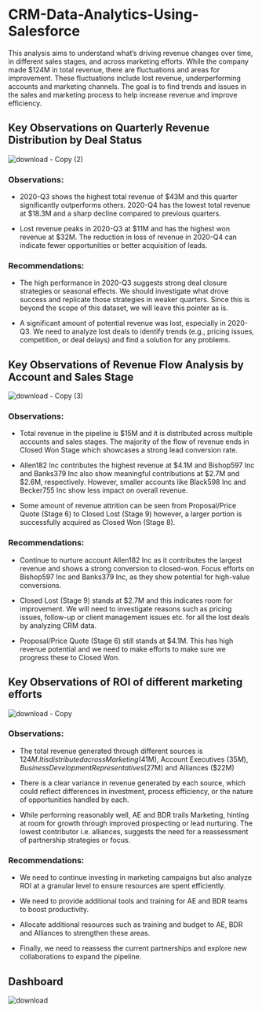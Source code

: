 # CRM-Data-Analytics-Using-Salesforce

This analysis aims to understand what’s driving revenue changes over time, in different sales stages, and across marketing efforts. While the company made $124M in total revenue, there are fluctuations and areas for improvement. These fluctuations include lost revenue, underperforming accounts and marketing channels. The goal is to find trends and issues in the sales and marketing process to help increase revenue and improve efficiency.

## Key Observations on Quarterly Revenue Distribution by Deal Status

![download - Copy (2)](https://github.com/user-attachments/assets/f706fac1-81cd-48fc-b51e-513f6187e7d9)

### Observations:

- 2020-Q3 shows the highest total revenue of $43M and this quarter significantly outperforms others. 2020-Q4 has the lowest total revenue at $18.3M and a sharp decline compared to previous quarters.

- Lost revenue peaks in 2020-Q3 at $11M and has the highest won revenue at $32M. The reduction in loss of revenue in 2020-Q4 can indicate fewer opportunities or better acquisition of leads.

### Recommendations:

- The high performance in 2020-Q3 suggests strong deal closure strategies or seasonal effects. We should investigate what drove success and replicate those strategies in weaker quarters. Since this is beyond the scope of this dataset, we will leave this pointer as is.

- A significant amount of potential revenue was lost, especially in 2020-Q3. We need to analyze lost deals to identify trends (e.g., pricing issues, competition, or deal delays) and find a solution for any problems.

## Key Observations of Revenue Flow Analysis by Account and Sales Stage

![download - Copy (3)](https://github.com/user-attachments/assets/bcc6622e-5b29-4b01-967d-584a1fe89f6b)

### Observations:

- Total revenue in the pipeline is $15M and it is distributed across multiple accounts and sales stages. The majority of the flow of revenue ends in Closed Won Stage which showcases a strong lead conversion rate.

- Allen182 Inc contributes the highest revenue at $4.1M and Bishop597 Inc and Banks379 Inc also show meaningful contributions at $2.7M and $2.6M, respectively. However, smaller accounts like Black598 Inc and Becker755 Inc show less impact on overall revenue.

- Some amount of revenue attrition can be seen from Proposal/Price Quote (Stage 6) to Closed Lost (Stage 9) however, a larger portion is successfully acquired as Closed Won (Stage 8). 

### Recommendations:

- Continue to nurture account Allen182 Inc as it contributes the largest revenue and shows a strong conversion to closed-won. Focus efforts on Bishop597 Inc and Banks379 Inc, as they show potential for high-value conversions.

- Closed Lost (Stage 9) stands at $2.7M and this indicates room for improvement. We will need to investigate reasons such as pricing issues, follow-up or client management issues etc. for all the lost deals by analyzing CRM data.

- Proposal/Price Quote (Stage 6) still stands at $4.1M. This has high revenue potential and we need to make efforts to make sure we progress these to Closed Won.

## Key Observations of ROI of different marketing efforts

![download - Copy](https://github.com/user-attachments/assets/2e95396c-8985-4405-9325-5138f446dc71)

### Observations:

- The total revenue generated through different sources is $124M. It is distributed across Marketing ($41M), Account Executives ($35M), Business Development Representatives ($27M) and Alliances ($22M)

- There is a clear variance in revenue generated by each source, which could reflect differences in investment, process efficiency, or the nature of opportunities handled by each.

- While performing reasonably well, AE and BDR trails Marketing, hinting at room for growth through improved prospecting or lead nurturing. The lowest contributor i.e. alliances, suggests the need for a reassessment of partnership strategies or focus.

### Recommendations:

- We need to continue investing in marketing campaigns but also analyze ROI at a granular level to ensure resources are spent efficiently.

- We need to provide additional tools and training for AE and BDR teams to boost productivity.
- Allocate additional resources such as training and budget to AE, BDR and Alliances to strengthen these areas.

- Finally, we need to reassess the current partnerships and explore new collaborations to expand the pipeline.


## Dashboard

![download](https://github.com/user-attachments/assets/58c6e61f-a08d-4e0e-a708-32cc11280cf1)





